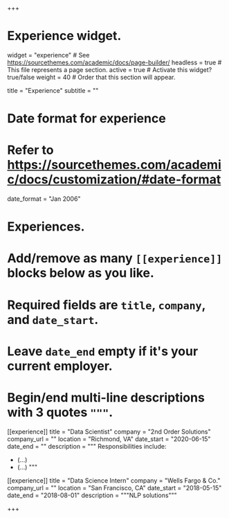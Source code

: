+++
# Experience widget.
widget = "experience"  # See https://sourcethemes.com/academic/docs/page-builder/
headless = true  # This file represents a page section.
active = true  # Activate this widget? true/false
weight = 40  # Order that this section will appear.

title = "Experience"
subtitle = ""

# Date format for experience
#   Refer to https://sourcethemes.com/academic/docs/customization/#date-format
date_format = "Jan 2006"

# Experiences.
#   Add/remove as many `[[experience]]` blocks below as you like.
#   Required fields are `title`, `company`, and `date_start`.
#   Leave `date_end` empty if it's your current employer.
#   Begin/end multi-line descriptions with 3 quotes `"""`.
[[experience]]
  title = "Data Scientist"
  company = "2nd Order Solutions"
  company_url = ""
  location = "Richmond, VA"
  date_start = "2020-06-15"
  date_end = ""
  description = """
  Responsibilities include:
  
  * (...)
  * (...)
  """

[[experience]]
  title = "Data Science Intern"
  company = "Wells Fargo & Co."
  company_url = ""
  location = "San Francisco, CA"
  date_start = "2018-05-15"
  date_end = "2018-08-01"
  description = """NLP solutions"""

+++
